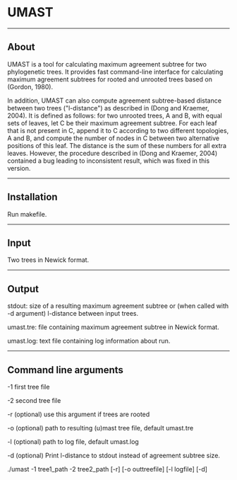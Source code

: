 # UMAST

-----
About
-----
UMAST is a tool for calculating maximum agreement subtree for two phylogenetic 
trees. It provides fast command-line interface for calculating maximum agreement subtrees 
for rooted and unrooted trees based on (Gordon, 1980).

In addition, UMAST can also compute agreement subtree-based distance between two trees 
("l-distance") as described in (Dong and Kraemer, 2004). It is defined as follows: for two unrooted trees,
A and B, with equal sets of leaves, let C be their maximum agreement subtree. For each leaf that is not present
in C, append it to C according to two different topologies, A and B, and compute the number of nodes in C between
two alternative positions of this leaf. The distance is the sum of these numbers for all extra leaves.
However, the procedure described in (Dong and Kraemer, 2004) contained a bug leading to inconsistent result, 
which was fixed in this version.

------------
Installation
------------
Run makefile.

-----
Input
-----
Two trees in Newick format.

------
Output
------
stdout: size of a resulting maximum agreement subtree 
or (when called with -d argument) l-distance between input trees.

umast.tre: file containing maximum agreement subtree in Newick format.

umast.log: text file containing log information about run.

----------------------
Command line arguments
----------------------
-1 first tree file

-2 second tree file

-r (optional) use this argument if trees are rooted

-o (optional) path to resulting (u)mast tree file, default umast.tre

-l (optional) path to log file, default umast.log

-d (optional) Print l-distance to stdout instead of agreement subtree size.

./umast -1 tree1_path -2 tree2_path [-r] [-o outtreefile] [-l logfile] [-d]
